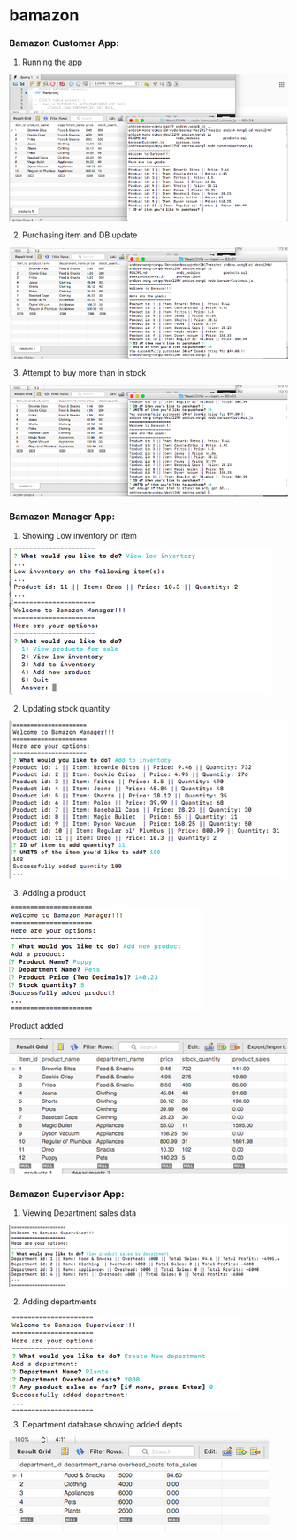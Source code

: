 # bamazon

### Bamazon Customer App:
1. Running the app

![customer 1](/screenshots/customer_1.png)

2. Purchasing item and DB update

![customer 2](/screenshots/customer_2.png)

3. Attempt to buy more than in stock

![customer 3](/screenshots/customer_3.png)

### Bamazon Manager App:
1. Showing Low inventory on item

![low inv](/screenshots/manager_1.png)

2. Updating stock quantity

![stock quant](/screenshots/manager_2.png)

3. Adding a product

![product add](/screenshots/manager_3.png)

Product added

![purchases add](/screenshots/customer_4.png)

### Bamazon Supervisor App:
1. Viewing Department sales data

![deparments](/screenshots/supervisor_1.png)

2. Adding departments

![add dept](/screenshots/supervisor_2.png)

3. Department database showing added depts

![database](/screenshots/supervisor_2b.png)
